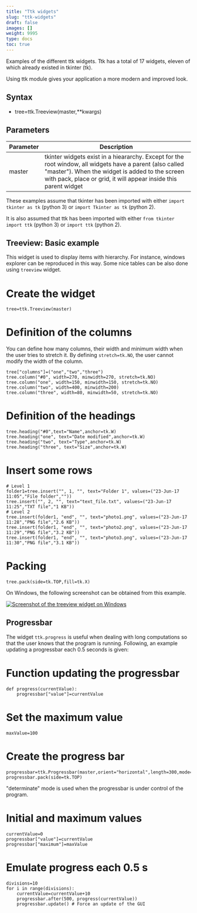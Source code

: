 ```yaml
---
title: "Ttk widgets"
slug: "ttk-widgets"
draft: false
images: []
weight: 9995
type: docs
toc: true
---
```


Examples of the different ttk widgets. Ttk has a total of 17 widgets, eleven of which already existed in tkinter (tk).

Using ttk module gives your application a more modern and improved look.

## Syntax
- tree=ttk.Treeview(master,**kwargs)

## Parameters
| Parameter | Description |
| ------ | ------ |
| master  |  tkinter widgets exist in a hieararchy. Except for the root window, all widgets have a parent (also called "master"). When the widget is added to the screen with pack, place or grid, it will appear inside this parent widget

These examples assume that tkinter has been imported with either `import tkinter as tk` (python 3) or `import Tkinter as tk` (python 2).

It is also assumed that ttk has been imported with either `from tkinter import ttk` (python 3) or `import ttk` (python 2).

## Treeview: Basic example
This widget is used to display items with hierarchy. For instance, windows explorer can be reproduced in this way. Some nice tables can be also done using `treeview` widget.

# Create the widget
    tree=ttk.Treeview(master)

# Definition of the columns
You can define how many columns, their width and minimum width when the user tries to stretch it. By defining `stretch=tk.NO`, the user cannot modify the width of the column.

    tree["columns"]=("one","two","three")
    tree.column("#0", width=270, minwidth=270, stretch=tk.NO)
    tree.column("one", width=150, minwidth=150, stretch=tk.NO)
    tree.column("two", width=400, minwidth=200)
    tree.column("three", width=80, minwidth=50, stretch=tk.NO)

# Definition of the headings
    tree.heading("#0",text="Name",anchor=tk.W)
    tree.heading("one", text="Date modified",anchor=tk.W)
    tree.heading("two", text="Type",anchor=tk.W)
    tree.heading("three", text="Size",anchor=tk.W)

# Insert some rows
    # Level 1
    folder1=tree.insert("", 1, "", text="Folder 1", values=("23-Jun-17 11:05","File folder",""))
    tree.insert("", 2, "", text="text_file.txt", values=("23-Jun-17 11:25","TXT file","1 KB"))
    # Level 2
    tree.insert(folder1, "end", "", text="photo1.png", values=("23-Jun-17 11:28","PNG file","2.6 KB"))
    tree.insert(folder1, "end", "", text="photo2.png", values=("23-Jun-17 11:29","PNG file","3.2 KB"))
    tree.insert(folder1, "end", "", text="photo3.png", values=("23-Jun-17 11:30","PNG file","3.1 KB"))

# Packing
    tree.pack(side=tk.TOP,fill=tk.X)

On Windows, the following screenshot can be obtained from this example.

[![Screenshot of the treeview widget on Windows][1]][1]


  [1]: https://i.stack.imgur.com/2Mzp2.png

## Progressbar
The widget `ttk.progress` is useful when dealing with long computations so that the user knows that the program is running. Following, an example updating a progressbar each 0.5 seconds is given:
    
# Function updating the progressbar
    def progress(currentValue):
        progressbar["value"]=currentValue

# Set the maximum value
    maxValue=100

# Create the progress bar
    progressbar=ttk.Progressbar(master,orient="horizontal",length=300,mode="determinate")
    progressbar.pack(side=tk.TOP)

"determinate" mode is used when the progressbar is under control of the program.

# Initial and maximum values
    currentValue=0
    progressbar["value"]=currentValue
    progressbar["maximum"]=maxValue

# Emulate progress each 0.5 s
    divisions=10
    for i in range(divisions):
        currentValue=currentValue+10
        progressbar.after(500, progress(currentValue))
        progressbar.update() # Force an update of the GUI

